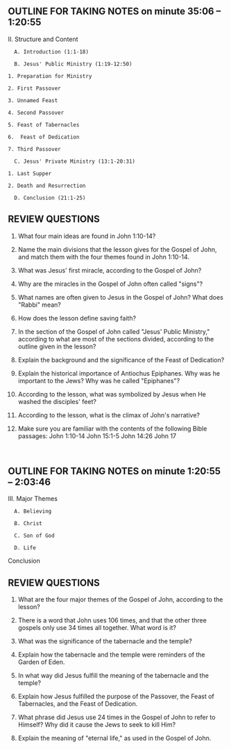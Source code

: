 ## OUTLINE FOR TAKING NOTES on minute 35:06 – 1:20:55

II. Structure and Content

      A. Introduction (1:1-18)

      B. Jesus' Public Ministry (1:19-12:50) 

  	1. Preparation for Ministry

  	2. First Passover 

  	3. Unnamed Feast

  	4. Second Passover

  	5. Feast of Tabernacles

  	6.  Feast of Dedication

  	7. Third Passover 

      C. Jesus' Private Ministry (13:1-20:31)

  	1. Last Supper

  	2. Death and Resurrection

      D. Conclusion (21:1-25) 


## REVIEW QUESTIONS

1. What four main ideas are found in John 1:10-14? 

2. Name the main divisions that the lesson gives for the Gospel of John, and match them with the four themes found in John 1:10-14. 

3. What was Jesus' first miracle, according to the Gospel of John? 

4. Why are the miracles in the Gospel of John often called "signs"? 

5. What names are often given to Jesus in the Gospel of John? What does "Rabbi" mean?

6. How does the lesson define saving faith? 

7. In the section of the Gospel of John called "Jesus' Public Ministry," according to what are most of the sections divided, according to the outline given in the lesson? 

8. Explain the background and the significance of the Feast of Dedication? 

9. Explain the historical importance of Antiochus Epiphanes. Why was he important to the Jews? Why was he called "Epiphanes"?

10. According to the lesson, what was symbolized by Jesus when He washed the disciples' feet? 

11. According to the lesson, what is the climax of John's narrative? 

12. Make sure you are familiar with the contents of the following Bible passages:
	John 1:10-14
	John 15:1-5
	John 14:26
	John 17

 
## OUTLINE FOR TAKING NOTES on minute 1:20:55 – 2:03:46

III. Major Themes

      A. Believing

      B. Christ

      C. Son of God

      D. Life

Conclusion


## REVIEW QUESTIONS

1. What are the four major themes of the Gospel of John, according to the lesson?

2. There is a word that John uses 106 times, and that the other three gospels only use 34 times all together. What word is it? 

3. What was the significance of the tabernacle and the temple?

4. Explain how the tabernacle and the temple were reminders of the Garden of Eden. 

5. In what way did Jesus fulfill the meaning of the tabernacle and the temple?

6. Explain how Jesus fulfilled the purpose of the Passover, the Feast of Tabernacles, and the Feast of Dedication.

7. What phrase did Jesus use 24 times in the Gospel of John to refer to Himself? Why did it cause the Jews to seek to kill Him?

8. Explain the meaning of "eternal life," as used in the Gospel of John.

